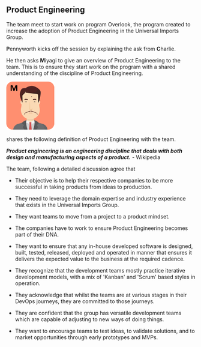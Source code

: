 ## Product Engineering

The team meet to start work on program Overlook, the program created to increase the adoption of Product Engineering in the Universal Imports Group.

**P**ennyworth kicks off the session by explaining the ask from **C**harlie.

He then asks **M**iyagi to give an overview of Product Engineering to the team. This is to ensure they start work on the program with a shared understanding of the discipline of Product Engineering.

![](assets/miyagi.png)

shares the following definition of Product Engineering with the team.

**_Product engineering is an engineering discipline that deals with both design and manufacturing aspects of a product._** - Wikipedia

The team, following a detailed discussion agree that

- Their objective is to help their respective companies to be more successful in taking products from ideas to production.

- They need to leverage the domain expertise and industry experience that exists in the Universal Imports Group.

- They want teams to move from a project to a product mindset.

- The companies have to work to ensure Product Engineering becomes part of their DNA.

- They want to ensure that any in-house developed software is designed, built, tested, released, deployed and operated in manner that ensures it delivers the expected value to the business at the required cadence.

- They recognize that the development teams mostly practice iterative development models, with a mix of 'Kanban' and 'Scrum' based styles in operation.

- They acknowledge that whilst the teams are at various stages in their DevOps journeys, they are committed to those journeys.

- They are confident that the group has versatile development teams which are capable of adjusting to new ways of doing things.

- They want to encourage teams to test ideas, to validate solutions, and to market opportunities through early prototypes and MVPs.
